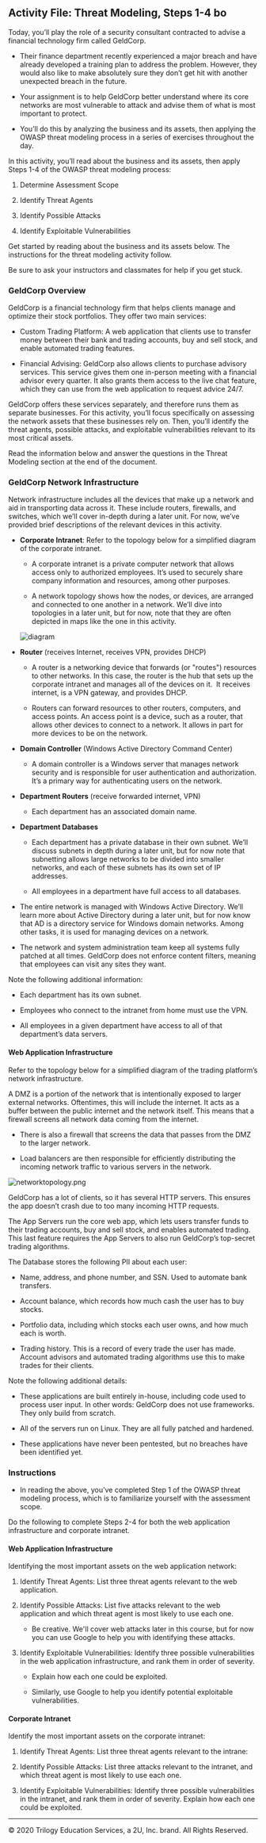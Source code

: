 ## Activity File: Threat Modeling, Steps 1-4 bo

Today, you’ll play the role of a security consultant contracted to advise a financial technology firm called GeldCorp.

- Their finance department recently experienced a major breach and have already developed a training plan to address the problem. However, they would also like to make absolutely sure they don’t get hit with another unexpected breach in the future.

- Your assignment is to help GeldCorp better understand where its core networks are most vulnerable to attack and advise them of what is most important to protect. 

- You’ll do this by analyzing the business and its assets, then applying the OWASP threat modeling process in a series of exercises throughout the day.

In this activity, you’ll read about the business and its assets, then apply Steps 1-4 of the OWASP threat modeling process:

1. Determine Assessment Scope

2. Identify Threat Agents

3. Identify Possible Attacks

4. Identify Exploitable Vulnerabilities

Get started by reading about the business and its assets below. The instructions for the threat modeling activity follow.

Be sure to ask your instructors and classmates for help if you get stuck.

### GeldCorp Overview

GeldCorp is a financial technology firm that helps clients manage and optimize their stock portfolios. They offer two main services:

- Custom Trading Platform: A web application that clients use to transfer money between their bank and trading accounts, buy and sell stock, and enable automated trading features.

- Financial Advising: GeldCorp also allows clients to purchase advisory services. This service gives them one in-person meeting with a financial advisor every quarter. It also grants them access to the live chat feature, which they can use from the web application to request advice 24/7.

GeldCorp offers these services separately, and therefore runs them as separate businesses. For this activity, you’ll focus specifically on assessing the network assets that these businesses rely on. Then, you’ll identify the threat agents, possible attacks, and exploitable vulnerabilities relevant to its most critical assets. 

Read the information below and answer the questions in the Threat Modeling section at the end of the document.

### GeldCorp Network Infrastructure

Network infrastructure includes all the devices that make up a network and aid in transporting data across it. These include routers, firewalls, and switches, which we’ll cover in-depth during a later unit. For now, we’ve provided brief descriptions of the relevant devices in this activity.

- **Corporate Intranet**: Refer to the topology below for a simplified diagram of the corporate intranet.

  - A corporate intranet is a private computer network that allows access only to authorized employees. It’s used to securely share company information and resources, among other purposes.

  - A network topology shows how the nodes, or devices, are arranged and connected to one another in a network. We’ll dive into topologies in a later unit, but for now, note that they are often depicted in maps like the one in this activity.

  ![diagram](./diagram.png)


- **Router** (receives Internet, receives VPN, provides DHCP)

  - A router is a networking device that forwards (or "routes") resources to other networks. In this case, the router is the hub that sets up the corporate intranet and manages all of the devices on it.  It receives internet, is a VPN gateway, and provides DHCP. 

  - Routers can forward resources to other routers, computers, and access points. An access point is a device, such as a router, that allows other devices to connect to a network. It allows in part for more devices to be on the network.

- **Domain Controller** (Windows Active Directory Command Center)

  - A domain controller is a Windows server that manages network security and is responsible for user authentication and authorization. It’s a primary way for authenticating users on the network.

- **Department Routers** (receive forwarded internet, VPN)
  - Each department has an associated domain name.

- **Department Databases**

   - Each department has a private database in their own subnet. We’ll discuss subnets in depth during a later unit, but for now note that subnetting allows large networks to be divided into smaller networks, and each of these subnets has its own set of IP addresses.
  
   - All employees in a department have full access to all databases.

- The entire network is managed with Windows Active Directory. We’ll learn more about Active Directory during a later unit, but for now know that AD is a directory service for Windows domain networks. Among other tasks, it is used for managing devices on a network.

- The network and system administration team keep all systems fully patched at all times. GeldCorp does not enforce content filters, meaning that employees can visit any sites they want.

Note the following additional information:

- Each department has its own subnet.

- Employees who connect to the intranet from home must use the VPN.

- All employees in a given department have access to all of that department’s data servers.

#### Web Application Infrastructure

Refer to the topology below for a simplified diagram of the trading platform’s network infrastructure.

A DMZ is a portion of the network that is intentionally exposed to larger external networks. Oftentimes, this will include the internet. It acts as a buffer between the public internet and the network itself. This means that a firewall screens all network data coming from the internet. 

- There is also a firewall that screens the data that passes from the DMZ to the larger network. 

- Load balancers are then responsible for efficiently distributing the incoming network traffic to various servers in the network.

![networktopology.png](networktopology.png)

GeldCorp has a lot of clients, so it has several HTTP servers. This ensures the app doesn’t crash due to too many incoming HTTP requests.

The App Servers run the core web app, which lets users transfer funds to their trading accounts, buy and sell stock, and enables automated trading. This last feature requires the App Servers to also run GeldCorp’s top-secret trading algorithms.

The Database stores the following PII about each user:

  - Name, address, and phone number, and SSN. Used to automate bank transfers.

  - Account balance, which records how much cash the user has to buy stocks. 

  - Portfolio data, including which stocks each user owns, and how much each is worth.

  - Trading history. This is a record of every trade the user has made. Account advisors and automated trading algorithms use this to make trades for their clients.


Note the following additional details:

- These applications are built entirely in-house, including code used to process user input. In other words: GeldCorp does not use frameworks. They only build from scratch.

- All of the servers run on Linux. They are all fully patched and hardened.

- These applications have never been pentested, but no breaches have been identified yet.

### Instructions

- In reading the above, you’ve completed Step 1 of the OWASP threat modeling process, which is to familiarize yourself with the assessment scope.

Do the following to complete Steps 2-4 for both the web application infrastructure and corporate intranet.

#### Web Application Infrastructure

Identifying the most important assets on the web application network:

1. Identify Threat Agents: List three threat agents relevant to the web application.

2. Identify Possible Attacks: List five attacks relevant to the web application and which threat agent is most likely to use each one. 

    - Be creative. We'll cover web attacks later in this course, but for now you can use Google to help you with identifying these attacks.

3. Identify Exploitable Vulnerabilities: Identify three possible vulnerabilities in the web application infrastructure, and rank them in order of severity. 
  
    - Explain how each one could be exploited. 
    
    - Similarly, use Google to help you identify potential exploitable vulnerabilities. 

#### Corporate Intranet

Identify the most important assets on the corporate intranet:

1. Identify Threat Agents: List three threat agents relevant to the intrane: 

2. Identify Possible Attacks: List three attacks relevant to the intranet, and which threat agent is most likely to use each one.

3. Identify Exploitable Vulnerabilities: Identify three possible vulnerabilities in the intranet, and rank them in order of severity. Explain how each one could be exploited.

--- 
© 2020 Trilogy Education Services, a 2U, Inc. brand. All Rights Reserved.
